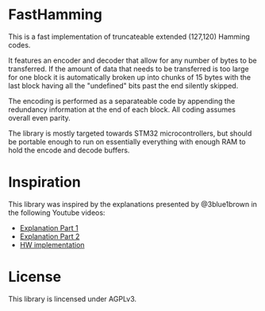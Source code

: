 FastHamming
===========

This is a fast implementation of truncateable extended (127,120) Hamming codes.

It features an encoder and decoder that allow for any number of bytes to be
transferred. If the amount of data that needs to be transferred is too large
for one block it is automatically broken up into chunks of 15 bytes with the
last block having all the "undefined" bits past the end silently skipped.

The encoding is performed as a separateable code by appending the redundancy
information at the end of each block. All coding assumes overall even parity.

The library is mostly targeted towards STM32 microcontrollers, but should be
portable enough to run on essentially everything with enough RAM to hold the
encode and decode buffers.

Inspiration
===========

This library was inspired by the explanations presented by @3blue1brown in
the following Youtube videos:

- [Explanation Part 1](https://youtu.be/X8jsijhllIA)
- [Explanation Part 2](https://youtu.be/b3NxrZOu_CE)
- [HW implementation](https://youtu.be/h0jloehRKas)

License
=======

This library is lincensed under AGPLv3.

